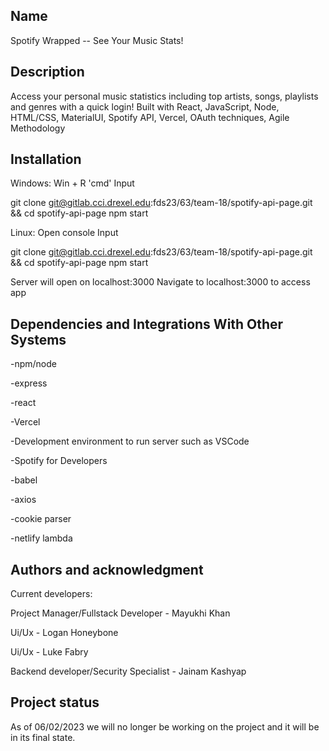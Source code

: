 ## Name
Spotify Wrapped -- See Your Music Stats!

## Description
Access your personal music statistics including top artists, songs, playlists and genres with a quick login!
Built with React, JavaScript, Node, HTML/CSS, MaterialUI, Spotify API, Vercel, OAuth techniques, Agile Methodology

## Installation
Windows: Win + R 'cmd' Input

git clone git@gitlab.cci.drexel.edu:fds23/63/team-18/spotify-api-page.git && cd spotify-api-page
npm start


Linux: Open console Input

git clone git@gitlab.cci.drexel.edu:fds23/63/team-18/spotify-api-page.git && cd spotify-api-page
npm start

Server will open on localhost:3000
Navigate to localhost:3000 to access app

## Dependencies and Integrations With Other Systems
-npm/node

-express

-react

-Vercel

-Development environment to run server such as VSCode

-Spotify for Developers

-babel

-axios

-cookie parser

-netlify lambda


## Authors and acknowledgment
Current developers:

Project Manager/Fullstack Developer - Mayukhi Khan

Ui/Ux - Logan Honeybone 

Ui/Ux - Luke Fabry

Backend developer/Security Specialist - Jainam Kashyap

## Project status
As of 06/02/2023 we will no longer be working on the project and it will be in its final state.
